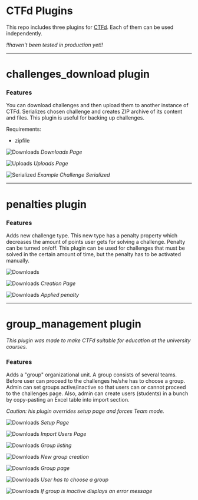 # CTFd Plugins
This repo includes three plugins for [CTFd](https://github.com/CTFd/CTFd). Each of them can be used independently.

_!!haven't been tested in production yet!!_

---

# challenges_download plugin

### Features

You can download challenges and then upload them to another instance of CTFd.
Serializes chosen challenge and creates ZIP archive of its content and files.
This plugin is useful for backing up challenges.


Requirements:
 - zipfile

![Downloads](images/download_challenges/01_download.jpg)
_Downloads Page_


![Uploads](images/download_challenges/03_uploads.jpg)
_Uploads Page_


![Serialized](images/download_challenges/02_serialized.jpg)
_Example Challenge Serialized_

---

# penalties plugin

### Features

Adds new challenge type. 
This new type has a penalty property 
which decreases the amount of points user gets for solving a challenge.
Penalty can be turned on/off. This plugin can be used for 
challenges that must be solved in the certain amount of time, 
but the penalty has to be activated manually.


![Downloads](images/penalties/01_create.jpg)


![Downloads](images/penalties/02_create_2.jpg)
_Creation Page_


![Downloads](images/penalties/03_penalty.jpg)
_Applied penalty_


---


# group_management plugin


_This plugin was made to make CTFd suitable for education at the university courses._

### Features


Adds a "group" organizational unit. 
A group consists of several teams. Before user can proceed to the challenges he/she has to choose a group.
Admin can set groups active/inactive so that users can or cannot proceed to the challenges page.
Also, admin can create users (students) in a bunch by copy-pasting an Excel table into import section.

_Caution: his plugin overrides setup page and forces Team mode._

![Downloads](images/group_management/01_setup.jpg)
_Setup Page_


![Downloads](images/group_management/02_import.jpg)
_Import Users Page_


![Downloads](images/group_management/04_group_listing.jpg)
_Group listing_


![Downloads](images/group_management/05_create_group.jpg)
_New group creation_


![Downloads](images/group_management/06_group_manage.jpg)
_Group page_


![Downloads](images/group_management/03_group_choice.jpg)
_User has to choose a group_

![Downloads](images/group_management/07_group_forbidden.jpg)
_If group is inactive displays an error message_

